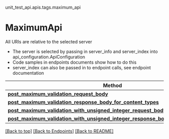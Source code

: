 <a name="top"></a>
unit_test_api.apis.tags.maximum_api
# MaximumApi

All URIs are relative to the selected server
- The server is selected by passing in server_info and server_index into api_configuration.ApiConfiguration
- Code samples in endpoints documents show how to do this
- server_index can also be passed in to endpoint calls, see endpoint documentation

Method | Description
------ | -------------
[**post_maximum_validation_request_body**](maximum_api/post_maximum_validation_request_body.md) | 
[**post_maximum_validation_response_body_for_content_types**](maximum_api/post_maximum_validation_response_body_for_content_types.md) | 
[**post_maximum_validation_with_unsigned_integer_request_body**](maximum_api/post_maximum_validation_with_unsigned_integer_request_body.md) | 
[**post_maximum_validation_with_unsigned_integer_response_body_for_content_types**](maximum_api/post_maximum_validation_with_unsigned_integer_response_body_for_content_types.md) | 

[[Back to top]](#top) [[Back to Endpoints]](../../../README.md#Endpoints) [[Back to README]](../../../README.md)
